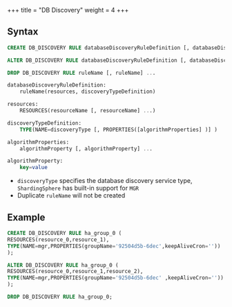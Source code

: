 +++
title = "DB Discovery"
weight = 4
+++

## Syntax

```sql
CREATE DB_DISCOVERY RULE databaseDiscoveryRuleDefinition [, databaseDiscoveryRuleDefinition] ...

ALTER DB_DISCOVERY RULE databaseDiscoveryRuleDefinition [, databaseDiscoveryRuleDefinition] ...

DROP DB_DISCOVERY RULE ruleName [, ruleName] ...

databaseDiscoveryRuleDefinition:
    ruleName(resources, discoveryTypeDefinition)

resources:
    RESOURCES(resourceName [, resourceName] ...)

discoveryTypeDefinition:
    TYPE(NAME=discoveryType [, PROPERTIES([algorithmProperties] )] )

algorithmProperties:
    algorithmProperty [, algorithmProperty] ...

algorithmProperty:
    key=value                          
```
- `discoveryType` specifies the database discovery service type, `ShardingSphere` has built-in support for `MGR`
- Duplicate `ruleName` will not be created

## Example

```sql
CREATE DB_DISCOVERY RULE ha_group_0 (
RESOURCES(resource_0,resource_1),
TYPE(NAME=mgr,PROPERTIES(groupName='92504d5b-6dec',keepAliveCron=''))
);

ALTER DB_DISCOVERY RULE ha_group_0 (
RESOURCES(resource_0,resource_1,resource_2),
TYPE(NAME=mgr,PROPERTIES(groupName='92504d5b-6dec' ,keepAliveCron=''))
);

DROP DB_DISCOVERY RULE ha_group_0;
```
